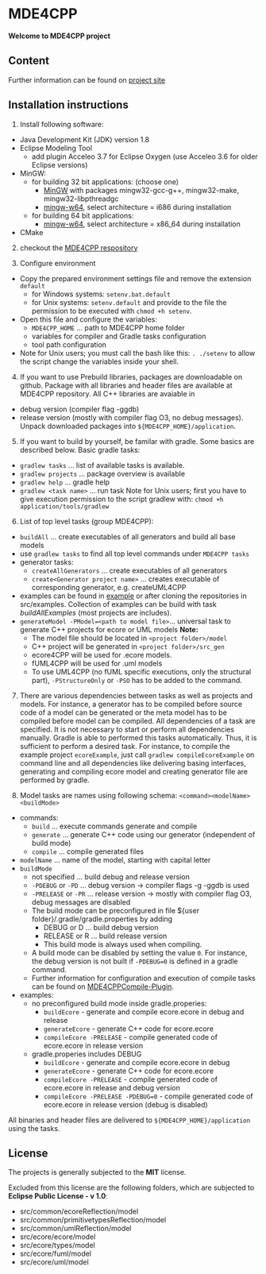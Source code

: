 # MDE4CPP
**Welcome to MDE4CPP project**

## Content
Further information can be found on [project site](http://sse.tu-ilmenau.de/mde4cpp)

## Installation instructions
1. Install following software:
  * Java Development Kit (JDK) version 1.8
  * Eclipse Modeling Tool
    * add plugin Acceleo 3.7 for Eclipse Oxygen (use Acceleo 3.6 for older Eclipse versions)
  * MinGW:
	* for building 32 bit applications: (choose one)
		* [MinGW](http://www.mingw.org/) with packages mingw32-gcc-g++, mingw32-make, mingw32-libpthreadgc
		* [mingw-w64](https://mingw-w64.org/doku.php), select architecture = i686 during installation
	* for building 64 bit applications:
		* [mingw-w64](https://mingw-w64.org/doku.php), select architecture = x86_64 during installation
  * CMake

2. checkout the [MDE4CPP respository](https://github.com/MDE4CPP/MDE4CPP)

3. Configure environment
  * Copy the prepared environment settings file and remove the extension `default`
	* for Windows systems: `setenv.bat.default`
	* for Unix systems: `setenv.default` and provide to the file the permission to be executed with `chmod +h setenv`.
  * Open this file and configure the variables:
    * `MDE4CPP_HOME` ... path to MDE4CPP home folder
    * variables for compiler and Gradle tasks configuration
    * tool path configuration
  * Note for Unix users; you must call the bash like this: `. ./setenv` to allow the script change the variables inside your shell.

4. If you want to use Prebuild libraries, packages are downloadable on github. Package with all libraries and header files are available at MDE4CPP repository. All C++ libraries are avaiable in
  * debug version (compiler flag -ggdb)
  * release version (mostly with compiler flag O3, no debug messages).
Unpack downloaded packages into `${MDE4CPP_HOME}/application`.

5. If you want to build by yourself, be familar with gradle. Some basics are described below. Basic gradle tasks:
  * `gradlew tasks` ... list of available tasks is available.
  * `gradlew projects` ... package overview is available
  * `gradlew help` ... gradle help
  * `gradlew <task name>` ... run task <task name>
Note for Unix users; first you have to give execution permission to the script gradlew with: `chmod +h application/tools/gradlew`

6. List of top level tasks (group MDE4CPP):
  * `buildAll` ... create executables of all generators and build all base models
  * use `gradlew tasks` to find all top level commands under `MDE4CPP tasks`
  * generator tasks:
    * `createAllGenerators` ... create executables of all generators
    * `create<Generator project name>` ... creates executable of corresponding generator, e.g. createUML4CPP
  * examples can be found in [example](https://github.com/MDE4CPP/examples) or after cloning the repositories in src/examples. Collection of examples can be build with task *buildAllExamples* (most projects are includes).
  * `generateModel -PModel=<path to model file>`...  universal task to generate C++ projects for ecore or UML models
  **Note:**
  	* The model file should be located in `<project folder>/model`
  	* C++ project will be generated in `<project folder>/src_gen`
  	* ecore4CPP will be used for .ecore models.
  	* fUML4CPP will be used for .uml models
  	* To use UML4CPP (no fUML specific executions, only the structural part), `-PStructureOnly` or `-PSO` has to be added to the command.

7. There are various dependencies between tasks as well as projects and models. For instance, a generator has to be compiled before source code of a model can be generated or the meta model has to be compiled before model can be compiled.
All dependencies of a task are specified. It is not necessary to start or perform all dependencies manually. Gradle is able to performed this tasks automatically. Thus, it is sufficient to perform a desired task.
For instance, to compile the example project `ecoreExample`, just call `gradlew compileEcoreExample` on command line and all dependencies like delivering basing interfaces, generating and compiling ecore model and creating generator file are performed by gradle.

8. Model tasks are names using following schema: `<command><modelName> <buildMode>`
  * commands:
    * `build` ... execute commands generate and compile
    * `generate` ... generate C++ code using our generator (independent of build mode)
    * `compile` ... compile generated files
  * `modelName` ... name of the model, starting with capital letter
  * `buildMode`
    * not specified ... build debug and release version
    * `-PDEBUG` or `-PD` ... debug version -> compiler flags -g -ggdb is used
    * `-PRELEASE` or `-PR` ... release version -> mostly with compiler flag O3, debug messages are disabled
	* The build mode can be preconfigured in file ${user folder}/.gradle/gradle.properties by adding
		* DEBUG or D ... build debug version
		* RELEASE or R ... build release version
		* This build mode is always used when compiling.
	* A build mode can be disabled by setting the value `0`. For instance, the debug version is not built if `-PDEBUG=0` is defined in a gradle command.
	* Further information for configuration and execution of compile tasks can be found on [MDE4CPPCompile-Plugin](https://github.com/MDE4CPP/MDE4CPPGradlePlugins).
  * examples:
	* no preconfigured build mode inside gradle.properies:
		* `buildEcore` - generate and compile ecore.ecore in debug and release
		* `generateEcore` - generate C++ code for ecore.ecore
		* `compileEcore -PRELEASE` - compile generated code of ecore.ecore in release version
	* gradle.properies includes DEBUG
		* `buildEcore` - generate and compile ecore.ecore in debug
		* `generateEcore` - generate C++ code for ecore.ecore
		* `compileEcore -PRELEASE` - compile generated code of ecore.ecore in release and debug version
		* `compileEcore -PRELEASE -PDEBUG=0` - compile generated code of ecore.ecore in release version (debug is disabled)

  All binaries and header files are delivered to `${MDE4CPP_HOME}/application` using the tasks.

## License

The projects is generally subjected to the **MIT** license.

Excluded from this license are the following folders, which are subjected to **Eclipse Public License - v 1.0**:
- src/common/ecoreReflection/model
- src/common/primitivetypesReflection/model
- src/common/umlReflection/model
- src/ecore/ecore/model
- src/ecore/types/model
- src/ecore/fuml/model
- src/ecore/uml/model
